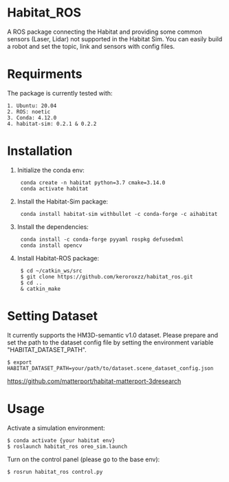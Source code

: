 # Habitat_ROS

A ROS package connecting the Habitat and providing some common sensors (Laser, Lidar) not supported in the Habitat Sim.
You can easily build a robot and set the topic, link and sensors with config files.

# Requirments

The package is currently tested with:

    1. Ubuntu: 20.04
    2. ROS: noetic
    3. Conda: 4.12.0
    4. habitat-sim: 0.2.1 & 0.2.2

# Installation

1. Initialize the conda env:

        conda create -n habitat python=3.7 cmake=3.14.0
        conda activate habitat

2. Install the Habitat-Sim package:

        conda install habitat-sim withbullet -c conda-forge -c aihabitat

3. Install the dependencies:

        conda install -c conda-forge pyyaml rospkg defusedxml
        conda install opencv

4. Install Habitat-ROS package:

        $ cd ~/catkin_ws/src
        $ git clone https://github.com/keroroxzz/habitat_ros.git
        $ cd ..
        & catkin_make

# Setting Dataset

It currently supports the HM3D-semantic v1.0 dataset. Please prepare and set the path to the dataset config file by setting the environment variable "HABITAT_DATASET_PATH".

    $ export HABITAT_DATASET_PATH=your/path/to/dataset.scene_dataset_config.json

https://github.com/matterport/habitat-matterport-3dresearch

# Usage

Activate a simulation environment:

    $ conda activate {your habitat env}
    $ roslaunch habitat_ros oreo_sim.launch

Turn on the control panel (please go to the base env):

    $ rosrun habitat_ros control.py
